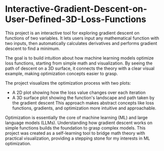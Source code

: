 # Interactive-Gradient-Descent-on-User-Defined-3D-Loss-Functions

This project is an interactive tool for exploring gradient descent on functions of two variables. It lets users input any mathematical function with two inputs, then automatically calculates derivatives and performs gradient descent to find a minimum.

The goal is to build intuition about how machine learning models optimize loss functions, starting from simple math and visualization. By seeing the path of descent on a 3D surface, it connects the theory with a clear visual example, making optimization concepts easier to grasp.

The project visualizes the optimization process with two plots:
- A 2D plot showing how the loss value changes over each iteration
- A 3D surface plot showing the function's landscape and path taken by the gradient descent
This approach makes abstract concepts like loss functions, gradients, and optimization more intuitive and approachable.

Optimization is essentially the core of machine learning (ML) and large language models (LLMs). Understanding how gradient descent works on simple functions builds the foundation to grasp complex models. This project was created as a self-learning tool to bridge math theory with practical visualization, providing a stepping stone for my interests in ML optimization.
